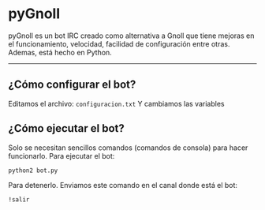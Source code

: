 pyGnoll
=======

pyGnoll es un bot IRC creado como alternativa a Gnoll que tiene mejoras en el funcionamiento, velocidad, facilidad de configuración entre otras. Ademas, está hecho en Python.
- - -

## ¿Cómo configurar el bot?

Editamos el archivo: ```configuracion.txt```
Y cambiamos las variables

## ¿Cómo ejecutar el bot?

Solo se necesitan sencillos comandos (comandos de consola) para hacer funcionarlo.
Para ejecutar el bot:

```
python2 bot.py
```

Para detenerlo. Enviamos este comando en el canal donde está el bot:

```
!salir
```
